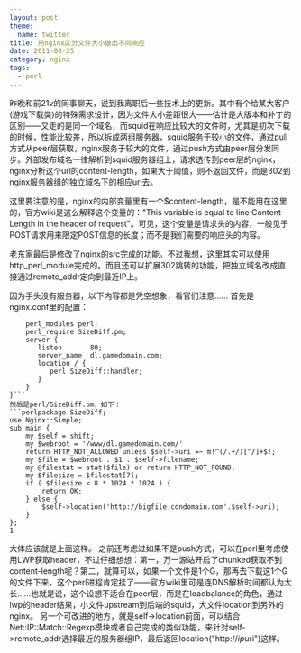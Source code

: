 ```yaml
---
layout: post
theme:
  name: twitter
title: 用nginx区分文件大小做出不同响应
date: 2011-08-25
category: nginx
tags:
  - perl
---
```


昨晚和前21v的同事聊天，说到我离职后一些技术上的更新。其中有个给某大客户(游戏下载类)的特殊需求设计，因为文件大小差距很大——估计是大版本和补丁的区别——又走的是同一个域名，而squid在响应比较大的文件时，尤其是初次下载的时候，性能比较差，所以拆成两组服务器，squid服务于较小的文件，通过pull方式从peer层获取，nginx服务于较大的文件，通过push方式由peer层分发同步。外部发布域名一律解析到squid服务器组上，请求透传到peer层的nginx，nginx分析这个url的content-length，如果大于阈值，则不返回文件，而是302到nginx服务器组的独立域名下的相应url去。

这里要注意的是，nginx的内部变量里有一个$content-length，是不能用在这里的，官方wiki是这么解释这个变量的："This variable is equal to line Content-Length in the header of request"。可见，这个变量是请求头的内容，一般见于POST请求用来限定POST信息的长度；而不是我们需要的响应头的内容。

老东家最后是修改了nginx的src完成的功能。不过我想，这里其实可以使用http_perl_module完成的。而且还可以扩展302跳转的功能，把独立域名改成直接通过remote_addr定向到最近IP上。

因为手头没有服务器，以下内容都是凭空想象，看官们注意……
首先是nginx.conf里的配置：
```nginxhttp {
    perl_modules perl;
    perl_require SizeDiff.pm;
    server {
       listen       80;
       server_name  dl.gamedomain.com;
       location / {
          perl SizeDiff::handler;
       }
    }
}```
然后是perl/SizeDiff.pm，如下：
```perlpackage SizeDiff;
use Nginx::Simple;
sub main {
    my $self = shift;
    my $webroot = '/www/dl.gamedomain.com/'
    return HTTP_NOT_ALLOWED unless $self->uri =~ m!^(/.+/)[^/]+$!;
    my $file = $webroot . $1 . $self->filename;
    my @filestat = stat($file) or return HTTP_NOT_FOUND;
    my $filesize = $filestat[7];
    if ( $filesize < 8 * 1024 * 1024 ) {
        return OK;
    } else {
        $self->location('http://bigfile.cdndomain.com'.$self->uri);
    }
};
1
```
大体应该就是上面这样。
之前还考虑过如果不是push方式，可以在perl里考虑使用LWP获取header，不过仔细想想：第一，万一源站开启了chunked获取不到content-length呢？第二，就算可以，如果一个文件是1个G，那再去下载这1个G的文件下来，这个perl进程肯定挂了——官方wiki里可是连DNS解析时间都认为太长……也就是说，这个设想不适合在peer层，而是在loadbalance的角色，通过lwp的header结果，小文件upstream到后端的squid，大文件location到另外的nginx。
另一个可改进的地方，就是self->location前面，可以结合Net::IP::Match::Regexp模块或者自己完成的类似功能，来针对self->remote_addr选择最近的服务器组IP，最后返回location("http://$ip$uri")这样。
